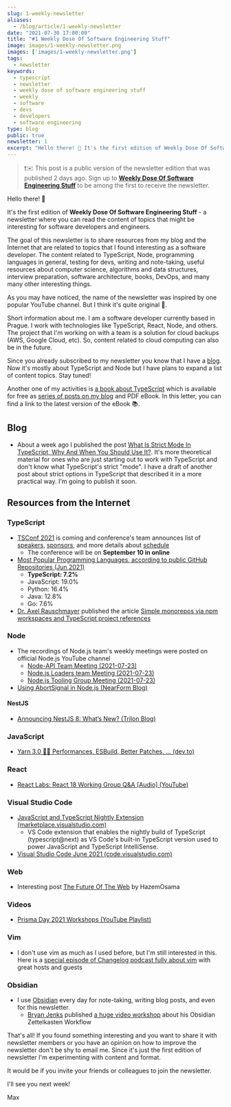 ```yaml
---
slug: 1-weekly-newsletter
aliases:
  - /blog/article/1-weekly-newsletter
date: "2021-07-30 17:00:00"
title: "#1 Weekly Dose Of Software Engineering Stuff"
image: images/1-weekly-newsletter.png
images: ['images/1-weekly-newsletter.png']
tags:
  - newsletter
keywords:
  - typescript
  - newsletter
  - weekly dose of software engineering stuff
  - weekly
  - software
  - devs
  - developers
  - software engineering
type: blog
public: true
newsletter: 1
excerpt: "Hello there! 👋 It's the first edition of Weekly Dose Of Software Engineering Stuff - a newsletter where you can read the content of topics that might be interesting for software developers and engineers."
---
```



 > 
 > ❗️✉️ This post is a public version of the newsletter edition that was published 2 days ago. Sign up to [**Weekly Dose Of Software Engineering Stuff**](https://maxoid.io/newsletter) to be among the first to receive the newsletter.

Hello there! 👋

It's the first edition of **Weekly Dose Of Software Engineering Stuff** - a newsletter where you can read the content of topics that might be interesting for software developers and engineers.

The goal of this newsletter is to share resources from my blog and the Internet that are related to topics that I found interesting as a software developer. The content related to TypeScript, Node, programming languages in general, testing for devs, writing and note-taking, useful resources about computer science, algorithms and data structures, interview preparation, software architecture, books, DevOps, and many many other interesting things.

As you may have noticed, the name of the newsletter was inspired by one popular YouTube channel. But I think it's quite original 🙂.

Short information about me. I am a software developer currently based in Prague. I work with technologies like TypeScript, React, Node, and others. The project that I'm working on with a team is a solution for cloud backups (AWS, Google Cloud, etc). So, content related to cloud computing can also be in the future.

Since you already subscribed to my newsletter you know that I have a [blog](https://maxoid.io). Now it's mostly about TypeScript and Node but I have plans to expand a list of content topics. Stay tuned!

Another one of my activities is [a book about TypeScript](https://maxoid.io/typescript-book) which is available for free as [series of posts on my blog](https://maxoid.io/tags/typescriptbook) and PDF eBook. In this letter, you can find a link to the latest version of the eBook 📚.

## Blog

* About a week ago I published the post [What Is Strict Mode In TypeScript, Why And When You Should Use It?](https://maxoid.io/blog/article/what-is-strict-mode-in-typescript-and-why-and-when-you-should-use-it). It's more theoretical material for ones who are just starting out to work with TypeScript and don't know what TypeScript's strict "mode". I have a draft of another post about strict options in TypeScript that described it in a more practical way. I'm going to publish it soon.

## Resources from the Internet

### TypeScript

* [TSConf 2021](https://tsconf.io) is coming and conference's team announces list of [speakers](https://tsconf.io/speakers), [sponsors](https://tsconf.io/sponsors), and more details about [schedule](https://tsconf.io/schedule)
  * The conference will be on **September 10 in online**
* [Most Popular Programming Languages, according to public GitHub Repositories (Jun 2021)](https://www.reddit.com/r/dataisbeautiful/comments/om66b5/oc_most_popular_programming_languages_according/)
  * **TypeScript: 7.2%**
  * JavaScript: 19.0%
  * Python: 16.4%
  * Java: 12.8%
  * Go: 7.6%
* [Dr. Axel Rauschmayer](https://twitter.com/rauschma) published the article [Simple monorepos via npm workspaces and TypeScript project references](https://2ality.com/2021/07/simple-monorepos.html)

### Node

* The recordings of Node.js team's weekly meetings were posted on official Node.js YouTube channel
  * [Node-API Team Meeting (2021-07-23)](https://www.youtube.com/watch?v=4ngcDx346II)
  * [Node.js Loaders team Meeting (2021-07-23)](https://www.youtube.com/watch?v=YOTlQHjtff0)
  * [Node.js Tooling Group Meeting (2021-07-23)](https://www.youtube.com/watch?v=jhi79fPZINY)
* [Using AbortSignal in Node.js (NearForm Blog)](https://www.nearform.com/blog/using-abortsignal-in-node-js/?utm_source=ESnextNews.com&utm_medium=Weekly+Newsletter&utm_campaign=2021-07-27)

#### NestJS

* [Announcing NestJS 8: What’s New? (Trilon Blog)](https://trilon.io/blog/announcing-nestjs-8-whats-new)

### JavaScript

* [Yarn 3.0 🚀🤖 Performances, ESBuild, Better Patches, ... (dev.to)](https://dev.to/arcanis/yarn-3-0-performances-esbuild-better-patches-e07)

### React

* [React Labs: React 18 Working Group Q&A \[Audio\] (YouTube)](https://www.youtube.com/watch?v=F4YjkMqTgao)

### Visual Studio Code

* [JavaScript and TypeScript Nightly Extension (marketplace.visualstudio.com)](https://marketplace.visualstudio.com/items?itemName=ms-vscode.vscode-typescript-next)
  * VS Code extension that enables the nightly build of TypeScript (typescript@next) as VS Code's built-in TypeScript version used to power JavaScript and TypeScript IntelliSense.
* [Visual Studio Code June 2021 (code.visualstudio.com)](https://code.visualstudio.com/updates/v1_58)

### Web

* Interesting post [The Future Of The Web](https://www.hazem.cool/blog/the-future-of-the-web) by HazemOsama

### Videos

* [Prisma Day 2021 Workshops (YouTube Playlist)](https://www.youtube.com/playlist?list=PLn2e1F9Rfr6kDUi_QRRUBurbPKU0Qr_to)

### Vim

* I don't use vim as much as I used before, but I'm still interested in this. Here is a [special episode of Changelog podcast fully about vim](https://changelog.com/podcast/450) with great hosts and guests

### Obsidian

* I use [Obsidian](https://maxoid.io/notes/Obsidian) every day for note-taking, writing blog posts, and even for this newsletter.
  * [Bryan Jenks](https://twitter.com/tallguyjenks) published [a huge video workshop](https://www.youtube.com/watch?app=desktop&v=wB89lJs5A3s&t=4612s) about his Obsidian Zettelkasten Workflow

That's all! If you found something interesting and you want to share it with newsletter members or you have an opinion on how to improve the newsletter don't be shy to email me. Since it's just the first edition of newsletter I'm experimenting with content and format.

It would be if you invite your friends or colleagues to join the newsletter.

I'll see you next week!

Max
